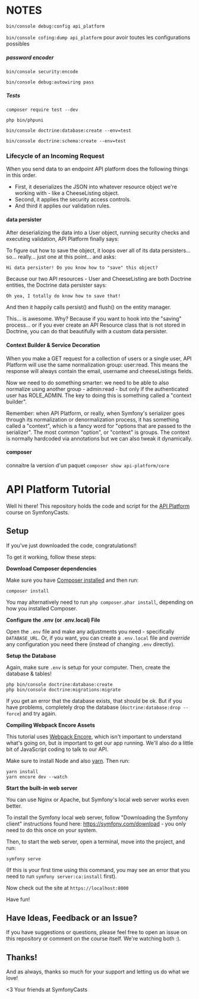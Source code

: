 # NOTES

`bin/console debug:config api_platform`

`bin/console cofing:dump api_platform` pour avoir toutes les configurations possibles

##### password encoder

`bin/console security:encode`

`bin/console debug:autowiring pass`

##### Tests

`composer require test --dev`

`php bin/phpuni`

`bin/console doctrine:database:create --env=test`

`bin/console doctrine:schema:create --env=test`

### Lifecycle of an Incoming Request

When you send data to an endpoint API platform does the following things in this order. 
- First, it deserializes the JSON into whatever resource object we're working with - like a CheeseListing object.
- Second, it applies the security access controls.
- And third it applies our validation rules.

#### data persister

After deserializing the data into a User object, running security checks and executing validation, API Platform finally says:

To figure out how to save the object, it loops over all of its data persisters... so... really... just one at this point... and asks:

    Hi data persister! Do you know how to "save" this object?

Because our two API resources - User and CheeseListing are both Doctrine entities, the Doctrine data persister says:

    Oh yea, I totally do know how to save that!

And then it happily calls persist() and flush() on the entity manager.

This... is awesome. Why? Because if you want to hook into the "saving" process... or if you ever create an API Resource class that is not stored in Doctrine, you can do that beautifully with a custom data persister.

#### Context Builder & Service Decoration

When you make a GET request for a collection of users or a single user, API Platform will use the same normalization group: user:read. This means the response will always contain the email, username and cheeseListings fields.

Now we need to do something smarter: we need to be able to also normalize using another group - admin:read - but only if the authenticated user has ROLE_ADMIN. The key to doing this is something called a "context builder".

Remember: when API Platform, or really, when Symfony's serializer goes through its normalization or denormalization process, it has something called a "context", which is a fancy word for "options that are passed to the serializer". The most common "option", or "context" is groups. The context is normally hardcoded via annotations but we can also tweak it dynamically.

#### composer

connaitre la version d'un paquet `composer show api-platform/core`

# API Platform Tutorial

Well hi there! This repository holds the code and script
for the [API Platform](https://symfonycasts.com/screencast/api-platform) course on SymfonyCasts.

## Setup

If you've just downloaded the code, congratulations!!

To get it working, follow these steps:

**Download Composer dependencies**

Make sure you have [Composer installed](https://getcomposer.org/download/)
and then run:

```
composer install
```

You may alternatively need to run `php composer.phar install`, depending
on how you installed Composer.

**Configure the .env (or .env.local) File**

Open the `.env` file and make any adjustments you need - specifically
`DATABASE_URL`. Or, if you want, you can create a `.env.local` file
and *override* any configuration you need there (instead of changing
`.env` directly).

**Setup the Database**

Again, make sure `.env` is setup for your computer. Then, create
the database & tables!

```
php bin/console doctrine:database:create
php bin/console doctrine:migrations:migrate
```

If you get an error that the database exists, that should
be ok. But if you have problems, completely drop the
database (`doctrine:database:drop --force`) and try again.

**Compiling Webpack Encore Assets**

This tutorial uses [Webpack Encore](https://symfonycasts.com/encore),
which isn't important to understand what's going on, but *is* important
to get our app running. We'll also do a little bit of JavaScript coding
to talk to our API.

Make sure to install Node and also [yarn](https://yarnpkg.com).
Then run:

```
yarn install
yarn encore dev --watch
```

**Start the built-in web server**

You can use Nginx or Apache, but Symfony's local web server
works even better.

To install the Symfony local web server, follow
"Downloading the Symfony client" instructions found
here: https://symfony.com/download - you only need to do this
once on your system.

Then, to start the web server, open a terminal, move into the
project, and run:

```
symfony serve
```

(If this is your first time using this command, you may see an
error that you need to run `symfony server:ca:install` first).

Now check out the site at `https://localhost:8000`

Have fun!

## Have Ideas, Feedback or an Issue?

If you have suggestions or questions, please feel free to
open an issue on this repository or comment on the course
itself. We're watching both :).

## Thanks!

And as always, thanks so much for your support and letting
us do what we love!

<3 Your friends at SymfonyCasts
